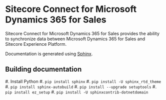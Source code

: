 # Sitecore Connect for Microsoft Dynamics 365 for Sales
Sitecore Connect for Microsoft Dynamics 365 for Sales provides the ability
to synchronize data between Microsoft Dynamics 365 for Sales and Sitecore 
Experience Platform.

Documentation is generated using [Sphinx](http://www.sphinx-doc.org/en/stable/).

## Building documentation

  #. Install Python
  #. ``pip install sphinx``
  #. ``pip install -U sphinx_rtd_theme``
  #. ``pip install sphinx-autobuild``
  #. ``pip install --upgrade setuptools``
  #. ``pip install ez_setup``
  #. ``pip install -U sphinxcontrib-dotnetdomain``
